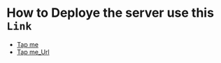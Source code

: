 # How to Deploye the server use this `Link`

- [Tap me](https://github.com/mehfoozkhangithub/api/tree/main/assets)
- [Tap me_Url](https://backend-url.onrender.com/)